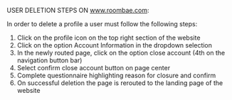 USER DELETION STEPS ON www.roombae.com:  

In order to delete a profile a user must follow the following steps:  
1. Click on the profile icon on the top right section of the website  
2. Click on the option Account Information in the dropdown selection  
3. In the newly routed page, click on the option close account (4th on the navigation button bar)  
4. Select confirm close account button on page center  
5. Complete questionnaire highlighting reason for closure and confirm  
6. On successful deletion the page is rerouted to the landing page of the website  